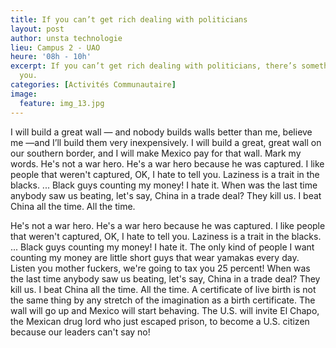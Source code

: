 ```yaml
---
title: If you can’t get rich dealing with politicians
layout: post
author: unsta technologie
lieu: Campus 2 - UAO
heure: '08h - 10h'
excerpt: If you can’t get rich dealing with politicians, there’s something wrong with
  you.
categories: [Activités Communautaire]
image:
  feature: img_13.jpg
---
```


I will build a great wall — and nobody builds walls better than me, believe me —and I’ll build them very inexpensively. I will build a great, great wall on our southern border, and I will make Mexico pay for that wall. Mark my words.
He's not a war hero. He's a war hero because he was captured. I like people that weren't captured, OK, I hate to tell you.
Laziness is a trait in the blacks. ... Black guys counting my money! I hate it.
When was the last time anybody saw us beating, let's say, China in a trade deal? They kill us. I beat China all the time. All the time.

He's not a war hero. He's a war hero because he was captured. I like people that weren't captured, OK, I hate to tell you.
Laziness is a trait in the blacks. ... Black guys counting my money! I hate it.
The only kind of people I want counting my money are little short guys that wear yamakas every day.
Listen you mother fuckers, we're going to tax you 25 percent!
When was the last time anybody saw us beating, let's say, China in a trade deal? They kill us. I beat China all the time. All the time.
A certificate of live birth is not the same thing by any stretch of the imagination as a birth certificate.
The wall will go up and Mexico will start behaving.
The U.S. will invite El Chapo, the Mexican drug lord who just escaped prison, to become a U.S. citizen because our leaders can't say no!
